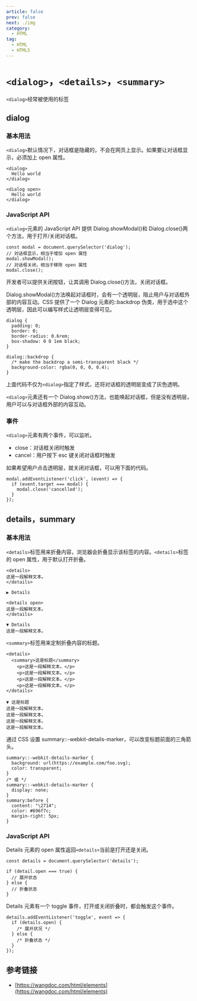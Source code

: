 ```yaml
---
article: false
prev: false
next: ./img
category:
  - HTML
tag:
  - HTML
  - HTML5
---
```


# `<dialog>`，`<details>`，`<summary>`

`<dialog>`经常被使用的标签

<!-- more -->

## dialog

### 基本用法

`<dialog>`默认情况下，对话框是隐藏的，不会在网页上显示。如果要让对话框显示，必须加上 open 属性。

```js:no-line-numbers
<dialog>
  Hello world
</dialog>

<dialog open>
  Hello world
</dialog>
```

### JavaScript API

`<dialog>`元素的 JavaScript API 提供 Dialog.showModal()和 Dialog.close()两个方法，用于打开/关闭对话框。

```js:no-line-numbers
const modal = document.querySelector('dialog');
// 对话框显示，相当于增加 open 属性
modal.showModal();
// 对话框关闭，相当于移除 open 属性
modal.close();
```

开发者可以提供关闭按钮，让其调用 Dialog.close()方法，关闭对话框。

Dialog.showModal()方法唤起对话框时，会有一个透明层，阻止用户与对话框外部的内容互动。CSS 提供了一个 Dialog 元素的::backdrop 伪类，用于选中这个透明层，因此可以编写样式让透明层变得可见。

```css:no-line-numbers
dialog {
  padding: 0;
  border: 0;
  border-radius: 0.6rem;
  box-shadow: 0 0 1em black;
}

dialog::backdrop {
  /* make the backdrop a semi-transparent black */
  background-color: rgba(0, 0, 0, 0.4);
}
```

上面代码不仅为`<dialog>`指定了样式，还将对话框的透明层变成了灰色透明。

`<dialog>`元素还有一个 Dialog.show()方法，也能唤起对话框，但是没有透明层，用户可以与对话框外部的内容互动。

### 事件

`<dialog>`元素有两个事件，可以监听。

- close：对话框关闭时触发
- cancel：用户按下 esc 键关闭对话框时触发

如果希望用户点击透明层，就关闭对话框，可以用下面的代码。

```js:no-line-numbers
modal.addEventListener('click', (event) => {
  if (event.target === modal) {
    modal.close('cancelled');
  }
});
```

## details，summary

### 基本用法

`<details>`标签用来折叠内容，浏览器会折叠显示该标签的内容。`<details>`标签的 open 属性，用于默认打开折叠。

```HTML:no-line-numbers
<details>
这是一段解释文本。
</details>

▶ Details

<details open>
这是一段解释文本。
</details>

▼ Details
这是一段解释文本。
```

`<summary>`标签用来定制折叠内容的标题。

```HTML:no-line-numbers
<details>
  <summary>这是标题</summary>
	<p>这是一段解释文本。</p>
	<p>这是一段解释文本。</p>
	<p>这是一段解释文本。</p>
	<p>这是一段解释文本。</p>
</details>

▼ 这是标题
这是一段解释文本。
这是一段解释文本。
这是一段解释文本。
这是一段解释文本。
```

通过 CSS 设置 summary::-webkit-details-marker，可以改变标题前面的三角箭头。

```css:no-line-numbers
summary::-webkit-details-marker {
  background: url(https://example.com/foo.svg);
  color: transparent;
}
/* 或 */
summary::-webkit-details-marker {
  display: none;
}
summary:before {
  content: "\2714";
  color: #696f7c;
  margin-right: 5px;
}
```

### JavaScript API

Details 元素的 open 属性返回`<details>`当前是打开还是关闭。

```js:no-line-numbers
const details = document.querySelector('details');

if (detail.open === true) {
  // 展开状态
} else {
  // 折叠状态
}
```

Details 元素有一个 toggle 事件，打开或关闭折叠时，都会触发这个事件。

```js:no-line-numbers
details.addEventListener('toggle', event => {
  if (details.open) {
    /* 展开状况 */
  } else {
    /* 折叠状态 */
  }
});
```

## 参考链接

- [https://wangdoc.com/html/elements](https://wangdoc.com/html/elements)
